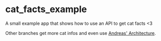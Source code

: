 # cat_facts_example

A small example app that shows how to use an API to get cat facts <3

Other branches get more cat infos and even use [Andreas' Architecture](https://codewithandrea.com/articles/flutter-app-architecture-riverpod-introduction/).